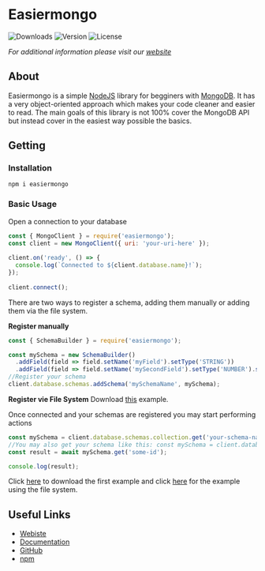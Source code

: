 # Easiermongo

![Downloads](https://img.shields.io/npm/dt/easiermongo) ![Version](https://img.shields.io/npm/v/easiermongo) ![License](https://img.shields.io/npm/l/easiermongo)

*For additional information please visit our [website](https://easiermongo.js.org)*

## About

Easiermongo is a simple [NodeJS](https://nodejs.org) library for begginers with [MongoDB](http://mongodb.com). 
It has a very object-oriented approach which makes your code cleaner and easier to read.
The main goals of this library is not 100% cover the MongoDB API but instead cover in the easiest way possible the basics.

## Getting 

### Installation

```npm i easiermongo```

### Basic Usage

Open a connection to your database
```js
const { MongoClient } = require('easiermongo');
const client = new MongoClient({ uri: 'your-uri-here' });
            
client.on('ready', () => {
  console.log(`Connected to ${client.database.name}!`);
});
            
client.connect();
```

There are two ways to register a schema, adding them manually or adding them via the file system.

**Register manually**
```js
const { SchemaBuilder } = require('easiermongo');

const mySchema = new SchemaBuilder()
  .addField(field => field.setName('myField').setType('STRING'))
  .addField(field => field.setName('mySecondField').setType('NUMBER').setDefault(0))
//Register your schema
client.database.schemas.addSchema('mySchemaName', mySchema);
```

**Register vie File System**
Download [this](https://easiermongo.js.org/examples/getting-started-fs.zip) example.

Once connected and your schemas are registered you may start performing actions
```js
const mySchema = client.database.schemas.collection.get('your-schema-name');
//You may also get your schema like this: const mySchema = client.database.schemas.SCHEMA_NAME_HERE;
const result = await mySchema.get('some-id');

console.log(result);
```

Click [here](https://easiermongo.js.org/examples/getting-started.js) to download the first example and click [here](https://easiermongo.js.org/examples/getting-started-fs.zip) for the example using the file system.

## Useful Links
- [Webiste](https://easiermongo.js.org)
- [Documentation](https://easiermongo.js.org/docs/v1/)
- [GitHub](https://github.com/grook8958/easiermongo)
- [npm](https://npmjs.org/package/easiermongo)